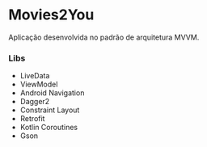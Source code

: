 # Movies2You
Aplicação desenvolvida no padrão de arquitetura MVVM.

### Libs
* LiveData
* ViewModel
* Android Navigation
* Dagger2
* Constraint Layout
* Retrofit
* Kotlin Coroutines
* Gson
